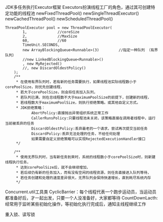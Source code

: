 JDK多任务执行Executor框架
	Executors扮演线程工厂的角色，通过其可创建特定功能的线程池
	newFixedThreadPool()
	newSingleThreadExecutor()
	newCachedThreadPool()
	newScheduledThreadPool()
	
	ThreadPoolExecutor pool = new ThreadPoolExecutor(
			1, 				//coreSize
			2, 				//MaxSize
			60, 			//60
			TimeUnit.SECONDS, 
			new ArrayBlockingQueue<Runnable>(3)			//指定一种队列 （有界队列）
			//new LinkedBlockingQueue<Runnable>()
			, new MyRejected()
			//, new DiscardOldestPolicy()
		);
		/**
		 * 在使用有界队列时，若有新的任务需要执行，如果线程池实际线程数小于corePoolSize，则优先创建线程，
		 * 若大于corePoolSize，则会将任务加入队列，
		 * 若队列已满，则在总线程数不大于maximumPoolSize的前提下，创建新的线程，
		 * 若线程数大于maximumPoolSize，则执行拒绝策略。或其他自定义方式。
		 * JDK拒绝策略：
		 		AbortPolicy:直接抛出异常组织系统正常工作
		 		CallerRunsPolicy:只要线程池未关闭，该策略直接在调用者线程中，运行当前被丢弃的任务
		 		DiscardOldestPolicy:丢弃最老的一个请求，尝试再次提交当前任务
		 		DiscardPolicy:丢弃无法处理的任务，不给任何处理
		 		如果需要自定义拒绝策略可以实现RejectedExecutionHandler接口 
		 */	
		
		/**
		 * 使用无界队列时，当有新任务到来时，系统的线程数小于corePoolSize时，则新建线程执行任务，
		 * 达到corePoolSize后，就不会继续增加，
		 * 若后续仍有新的任务加入，而有没有空闲的线程资源，则任务直接进入队列等待，
		 * 若任务创建和处理的速度差异很大，无界队列会保持快速增长，直到耗尽系统内存
		 */
		 
Concurrent.util工具类
	CyclicBarrier：每个线程代表一个跑步运动员，当运动员都准备好后，才一起出发，只要一个人没准备好，大家都等待
	CountDownLacth: 经常用于监听某些初始化操作，等初始化执行完成后，通知主线程继续工作
	

重入锁、读写锁